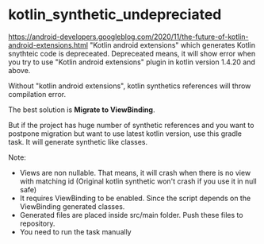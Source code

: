 # kotlin_synthetic_undepreciated

https://android-developers.googleblog.com/2020/11/the-future-of-kotlin-android-extensions.html
"Kotlin android extensions" which generates Kotlin snythteic code is depreceated. 
Depreceated means, it will show error when you try to use "Kotlin android extensions" plugin in kotlin version 1.4.20 and above. 

Without "kotlin android extensions", kotlin synthetics references will throw compilation error.

The best solution is **Migrate to ViewBinding**.

But if the project has huge number of synthetic references and you want to postpone migration but want to use latest kotlin version, use this gradle task.
It will generate synthetic like classes.

Note: 
* Views are non nullable. That means, it will crash when there is no view with matching id (Original kotlin synthetic won't crash if you use it in null safe)
* It requires ViewBinding to be enabled. Since the script depends on the ViewBinding generated classes.
* Generated files are placed inside src/main folder. Push these files to repository.
* You need to run the task manually
